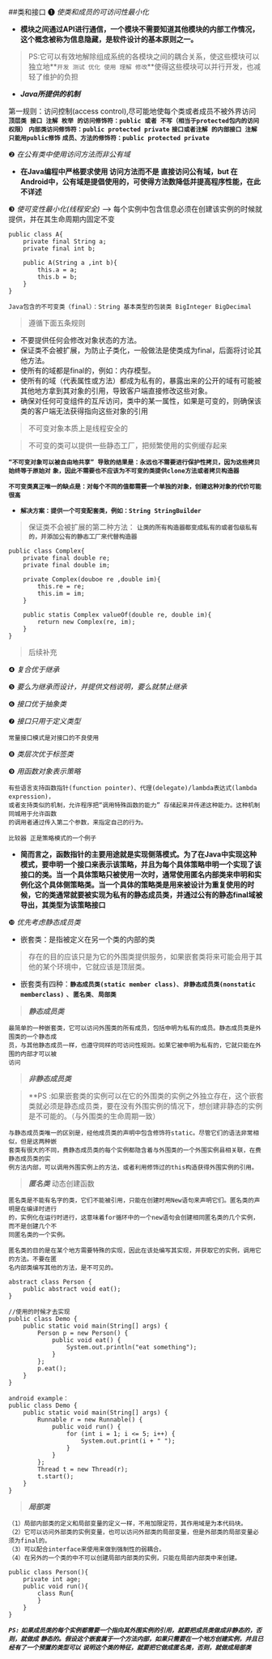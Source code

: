 ##类和接口
❶ *使类和成员的可访问性最小化*

* **模块之间通过API进行通信，一个模块不需要知道其他模块的内部工作情况，这个概念被称为信息隐藏，是软件设计的基本原则之一。**

> PS:它可以有效地解除组成系统的各模块之间的耦合关系，使这些模块可以独立地**` 开发 测试 优化 使用 理解 修改 `**使得这些模块可以并行开发，也减轻了维护的负担

* ***Java所提供的机制***

第一规则：访问控制(access control),尽可能地使每个类或者成员不被外界访问
**`顶层类 接口 注解 枚举 的访问修饰符：public 或者 不写（相当于protected包内的访问权限）`**
**`内部类访问修饰符：public protected private`**
**`接口或者注解 的内部接口 注解 只能用public修饰`**
**`成员、方法的修饰符：public protected private`**

❷ *在公有类中使用访问方法而非公有域*

* **在Java编程中严格要求使用 访问方法而不是 直接访问公有域，but 在Android中，公有域是提倡使用的，可使得方法数降低并提高程序性能，在此不详述**

❸ *使可变性最小化(线程安全)* --> 每个实例中包含信息必须在创建该实例的时候就提供，并在其生命周期内固定不变

	public class A{
		private final String a;
		private final int b;
		
		public A(String a ,int b){
			this.a = a;
			this.b = b;
		}
	}

`Java包含的不可变类（final）：String 基本类型的包装类 BigInteger BigDecimal` 
> 遵循下面五条规则

* 不要提供任何会修改对象状态的方法。
* 保证类不会被扩展，为防止子类化，一般做法是使类成为final，后面将讨论其他方法。
* 使所有的域都是final的，例如：内存模型。
* 使所有的域（代表属性或方法）都成为私有的，暴露出来的公开的域有可能被其他地方拿到其对象的引用，导致客户端直接修改这些对象。
* 确保对任何可变组件的互斥访问，类中的某一属性，如果是可变的，则确保该类的客户端无法获得指向这些对象的引用

> 不可变对象本质上是线程安全的

> 不可变的类可以提供一些静态工厂，把频繁使用的实例缓存起来

**`“不可变对象可以被自由地共享” 导致的结果是：永远也不需要进行保护性拷贝，因为这些拷贝始终等于原始对`** **`象，因此不需要也不应该为不可变的类提供clone方法或者拷贝构造器`**

**`不可变类真正唯一的缺点是：对每个不同的值都需要一个单独的对象，创建这种对象的代价可能很高`**

* **`解决方案：提供一个可变配套类，例如：String StringBuilder`**

> 保证类不会被扩展的第二种方法：
**`让类的所有构造器都变成私有的或者包级私有的，并添加公有的静态工厂来代替构造器`**

	public class Complex{
		private final double re;
		private final double im;
		
		private Complex(douboe re ,double im){
			this.re = re;
			this.im = im;
		}
		
		public statis Complex valueOf(double re, double im){
			return new Complex(re, im);
		}
	}
> 后续补充
	
❹ *复合优于继承*

❺ *要么为继承而设计，并提供文档说明，要么就禁止继承*

❻ *接口优于抽象类*

❼ *接口只用于定义类型*
	
	常量接口模式是对接口的不良使用
❽ *类层次优于标签类*

❾ *用函数对象表示策略*
	
	有些语言支持函数指针(function pointer)、代理(delegate)/lambda表达式(lambda expression)，
	或者支持类似的机制，允许程序把“调用特殊函数的能力” 存储起来并传递这种能力。这种机制同城用于允许函数
	的调用者通过传入第二个参数，来指定自己的行为。

	比较器 正是策略模式的一个例子
	
*  **简而言之，函数指针的主要用途就是实现侧落模式。为了在Java中实现这种模式，要申明一个接口来表示该策略，并且为每个具体策略申明一个实现了该接口的类。当一个具体策略只被使用一次时，通常使用匿名内部类来申明和实例化这个具体侧策略类。当一个具体的策略类是用来被设计为重复使用的时候，它的类通常就要被实现为私有的静态成员类，并通过公有的静态final域被导出，其类型为该策略接口**

❿ *优先考虑静态成员类*

* 嵌套类：是指被定义在另一个类的内部的类

> 存在的目的应该只是为它的外围类提供服务，如果嵌套类将来可能会用于其他的某个环境中，它就应该是顶层类。

* 嵌套类有四种：**`静态成员类(static member class)`**、**`非静态成员类(nonstatic memberclass)`**
、**`匿名类`**、**`局部类`**

> ***静态成员类***
	
	最简单的一种嵌套类，它可以访问外围类的所有成员，包括申明为私有的成员。静态成员类是外围类的一个静态成
	员，与其他静态成员一样，也遵守同样的可访问性规则。如果它被申明为私有的，它就只能在外围的内部才可以被
	访问

> ***非静态成员类***

> **PS :如果嵌套类的实例可以在它的外围类的实例之外独立存在，这个嵌套类就必须是静态成员类，要在没有外围实例的情况下，想创建非静态的实例是不可能的。（与外围类的生命周期一致）

	与静态成员类唯一的区别是，经他成员类的声明中包含修饰符static。尽管它们的语法非常相似，但是这两种嵌
	套类有很大的不同，费静态成员类的每个实例都隐含着与外围类的一个外围实例县相关联，在费静态成员类的实
	例方法内部，可以调用外围实例上的方法，或者利用修饰过的this构造获得外围实例的引用。
	
> ***匿名类*** 动态创建函数

	匿名类是不能有名字的类，它们不能被引用，只能在创建时用New语句来声明它们。匿名类的声明是在编译时进行
	的，实例化在运行时进行，这意味着for循环中的一个new语句会创建相同匿名类的几个实例，而不是创建几个不
	同匿名类的一个实例。
	
	匿名类的目的是在某个地方需要特殊的实现，因此在该处编写其实现，并获取它的实例，调用它的方法。不要在匿
	名内部类编写其他的方法，是不可见的。
	
	abstract class Person {
    	public abstract void eat();
	}
 
 	//使用的时候才去实现
	public class Demo {
    	public static void main(String[] args) {
        	Person p = new Person() {
            	public void eat() {
                	System.out.println("eat something");
            	}
        	};
        	p.eat();
    	}	
	}

	android example：
	public class Demo {
    	public static void main(String[] args) {
        	Runnable r = new Runnable() {
            	public void run() {
                	for (int i = 1; i <= 5; i++) {
                    	System.out.print(i + " ");
                	}
            	}
        	};
        	Thread t = new Thread(r);
        	t.start();
    	}
	}

> ***局部类***

	（1）局部内部类的定义和局部变量的定义一样，不用加限定符，其作用域是为本代码块。
	（2）它可以访问外部类的实例变量，也可以访问外部类的局部变量，但是外部类的局部变量必须为final的。
	（3）可以配合interface来使用来做到强制性的弱耦合。
	（4）在另外的一个类的中不可以创建局部内部类的实例，只能在局部内部类中来创建。
	
	public class Person(){
		private int age;
		public void run(){
			class Run{
			}
		}
	}
	
***`PS:` `如果成员类的每个实例都需要一个指向其外围实例的引用，就要把成员类做成非静态的，否则，就做成`***
***`静态的。假设这个嵌套属于一个方法内部，如果只需要在一个地方创建实例，并且已经有了一个预置的类型可以`***
***`说明这个类的特征，就要把它做成匿名类，否则，就做成局部类`***
	














	
	
	
	
	
	




